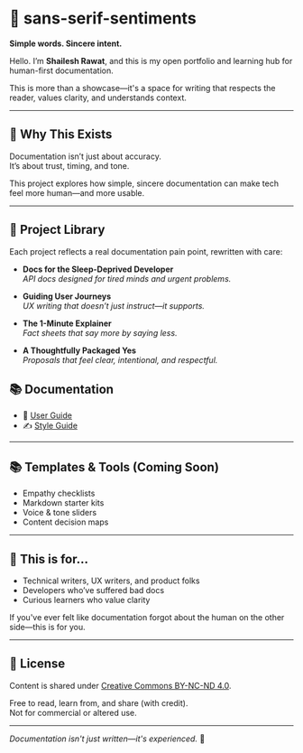 # 🌿 sans-serif-sentiments

**Simple words. Sincere intent.**

Hello. I’m **Shailesh Rawat**, and this is my open portfolio and learning hub for human-first documentation.

This is more than a showcase—it's a space for writing that respects the reader, values clarity, and understands context.

---

## 🌱 Why This Exists

Documentation isn’t just about accuracy.  
It’s about trust, timing, and tone.  

This project explores how simple, sincere documentation can make tech feel more human—and more usable.

---

## 📂 Project Library

Each project reflects a real documentation pain point, rewritten with care:

- **Docs for the Sleep-Deprived Developer**  
  *API docs designed for tired minds and urgent problems.*

- **Guiding User Journeys**  
  *UX writing that doesn’t just instruct—it supports.*

- **The 1-Minute Explainer**  
  *Fact sheets that say more by saying less.*

- **A Thoughtfully Packaged Yes**  
  *Proposals that feel clear, intentional, and respectful.*

## 📚 Documentation

- 📘 [User Guide](./USER-GUIDE/USER-GUIDE.md)  
- ✍️ [Style Guide](./STYLE-GUIDE/STYLE-GUIDE.md)

---

## 📚 Templates & Tools (Coming Soon)

- Empathy checklists
- Markdown starter kits
- Voice & tone sliders
- Content decision maps

---

## 🤝 This is for...

- Technical writers, UX writers, and product folks
- Developers who’ve suffered bad docs
- Curious learners who value clarity

If you've ever felt like documentation forgot about the human on the other side—this is for you.

---

## 📜 License

Content is shared under [Creative Commons BY-NC-ND 4.0](LICENSE).

Free to read, learn from, and share (with credit).  
Not for commercial or altered use.

---

*Documentation isn't just written—it's experienced.* 🌱 
